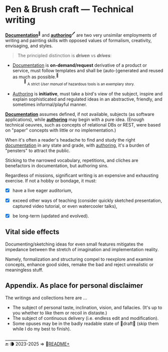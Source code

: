 # Pen & Brush craft &mdash; Technical writing

[__Documentation__](README+/tech_docu.md)<sup>📄</sup> and [__authoring__](README+/tech-authoring.md)<sup>🖊️</sup> are two very unsimilar employments of writing and painting skills with opposed values of formalism, creativity, envisaging, and styles.

> The principled distinction is __*driven*__ vs __*drives*__:

* <ins>Documentation</ins> is **on-demand/request** derivative of a product or service, must follow templates and shall be (auto-)generated and reused as much as possible.<sup>📖</sup>\
&nbsp;&nbsp;&nbsp;&nbsp;&nbsp;&nbsp;&nbsp;&nbsp;&nbsp;<sup>📖</sup> <sub>A strict _User manual_ of hazardous tools is an exemplary story.</sub>

* <ins>Authoring</ins> is **initiative**, must take a bird's view of the subject, inspire and explain sophisticated and regulated ideas in an abstractive, friendly, and sometimes informal/playful manner.

<ins>**Documentation**</ins> assumes defined, if not available, subjects (as software applications), while <ins>**authoring**</ins> may begin with a pure idea. (Enough technical oeuvres, such as concepts of relational DBs or REST, were based on "paper" concepts with little or no implementation.)

When it's often a reader's headache to find and study the right <ins>documentation</ins> in any state and grade, with <ins>authoring</ins>, it's a burden of "pensters" to attract the public. 

Sticking to the narrowed vocabulary, repetitions, and cliches are benefactors in documentation, but authoring sins.

Regardless of missions, significant writing is an expensive and exhausting exercise. If not a hobby or bondage, it must:

+ [x] have a live eager auditorium,
+ [x] exceed other ways of teaching (consider quickly sketched presentation, captured video tutorial, or even watercooler talks),
+ [x] be long-term (updated and evolved).


## Vital side effects

Documenting/sketching ideas for even small features mitigates the impedance between the stretch of imagination and implementation reality. 

Namely, formalization and structuring compel to reexplore and examine concepts, enhance good sides, remake the bad and reject unrealistic or meaningless stuff. 

## Appendix. As place for personal disclaimer

The writings and collections here are ...

* The subject of personal taste, inclination, vision, and fallacies. (It's up to you whether to like them or recoil in distaste.)
* The subject of continuous delivery (i.e. endless edit and modification).
* Some opuses may be in the badly readable state of 🚧draft🐝 (skip them while I do my best to finish).

\___________\
🔚 🌘 2023-2025 &rArr; 📂[README+](README+)
